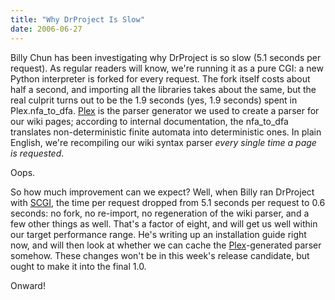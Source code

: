 ```yaml
---
title: "Why DrProject Is Slow"
date: 2006-06-27
---
```

Billy Chun has been investigating why DrProject is so slow (5.1 seconds per request).  As regular readers will know, we're running it as a pure CGI: a new Python interpreter is forked for every request.  The fork itself costs about half a second, and importing all the libraries takes about the same, but the real culprit turns out to be the 1.9 seconds (yes, 1.9 seconds) spent in Plex.nfa_to_dfa.  <a href="http://www.cosc.canterbury.ac.nz/~greg/python/Plex/">Plex</a> is the parser generator we used to create a parser for our wiki pages; according to internal documentation, the nfa_to_dfa translates non-deterministic finite automata into deterministic ones.  In plain English, we're recompiling our wiki syntax parser <em>every single time a page is requested</em>.

Oops.

So how much improvement can we expect? Well, when Billy ran DrProject with <a href="http://www.mems-exchange.org/software/scgi/">SCGI</a>, the time per request dropped from 5.1 seconds per request to 0.6 seconds: no fork, no re-import, no regeneration of the wiki parser, and a few other things as well. That's a factor of eight, and will get us well within our target performance range. He's writing up an installation guide right now, and will then look at whether we can cache the <a href="http://www.cosc.canterbury.ac.nz/~greg/python/Plex/">Plex</a>-generated parser somehow. These changes won't be in this week's release candidate, but ought to make it into the final 1.0.

Onward!
